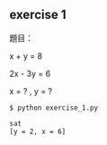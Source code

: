 ## exercise 1

題目：

x + y = 8

2x - 3y = 6


x = ? , y = ?


```
$ python exercise_1.py
```


```
sat
[y = 2, x = 6]
```
